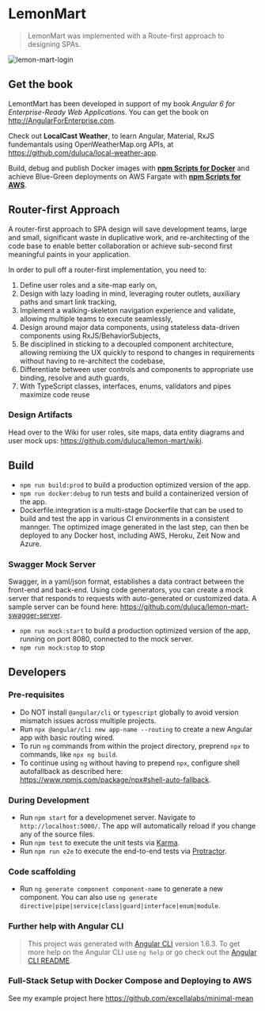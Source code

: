 # LemonMart
> LemonMart was implemented with a Route-first approach to designing SPAs.

![lemon-mart-login](https://user-images.githubusercontent.com/822159/36320811-80a9c5f8-1315-11e8-8ba1-d7a62c31ec79.png)

## Get the book
LemontMart has been developed in support of my book _Angular 6 for Enterprise-Ready Web Applications_. You can get the book on http://AngularForEnterprise.com.

Check out **LocalCast Weather**, to learn Angular, Material, RxJS fundemantals using OpenWeatherMap.org APIs, at https://github.com/duluca/local-weather-app.

Build, debug and publish Docker images with [**npm Scripts for Docker**](bit.ly/npmScriptsForDocker) and achieve Blue-Green deployments on AWS Fargate with [**npm Scripts for AWS**](bit.ly/npmScriptsForAWS).

## Router-first Approach
A router-first approach to SPA design will save development teams, large and small, significant waste in duplicative work, and re-architecting of the code base to enable better collaboration or achieve sub-second first meaningful paints in your application.

In order to pull off a router-first implementation, you need to:
1. Define user roles and a site-map early on,
2. Design with lazy loading in mind, leveraging router outlets, auxiliary paths and smart link tracking,
3. Implement a walking-skeleton navigation experience and validate, allowing multiple teams to execute seamlessly,
4. Design around major data components, using stateless data-driven components using RxJS/BehaviorSubjects,
5. Be disciplined in sticking to a decoupled component architecture, allowing remixing the UX quickly to respond to changes in requirements without having to re-architect the codebase,
6. Differentiate between user controls and components to appropriate use binding, resolve and auth guards,
7. With TypeScript classes, interfaces, enums, validators and pipes maximize code reuse

### Design Artifacts
Head over to the Wiki for user roles, site maps, data entity diagrams and user mock ups:
https://github.com/duluca/lemon-mart/wiki.

## Build
- `npm run build:prod` to build a production optimized version of the app.
- `npm run docker:debug` to run tests and build a containerized version of the app.
- Dockerfile.integration is a multi-stage Dockerfile that can be used to build and test the app in various CI environments in a consistent mannger. The optimized image generated in the last step, can then be deployed to any Docker host, including AWS, Heroku, Zeit Now and Azure.
### Swagger Mock Server
Swagger, in a yaml/json format, establishes a data contract between the front-end and back-end. Using code generators, you can create a mock server that responds to requests with auto-generated or customized data. A sample server can be found here:
https://github.com/duluca/lemon-mart-swagger-server.
- `npm run mock:start` to build a production optimized version of the app, running on port 8080, connected to the mock server.
- `npm run mock:stop` to stop

## Developers
### Pre-requisites
- Do NOT install `@angular/cli` or `typescript` globally to avoid version mismatch issues across multiple projects.
- Run `npx @angular/cli new app-name --routing` to create a new Angular app with basic routing wired.
- To run `ng` commands from within the project directory, preprend `npx` to commands, like `npx ng build`.
- To continue using `ng` without having to prepend `npx`, configure shell autofallback as described here: https://www.npmjs.com/package/npx#shell-auto-fallback.
### During Development
- Run `npm start` for a developmenet server. Navigate to `http://localhost:5000/`. The app will automatically reload if you change any of the source files.
- Run `npm test` to execute the unit tests via [Karma](https://karma-runner.github.io).
- Run `npm run e2e` to execute the end-to-end tests via [Protractor](http://www.protractortest.org/).
### Code scaffolding
- Run `ng generate component component-name` to generate a new component. You can also use `ng generate directive|pipe|service|class|guard|interface|enum|module`.
### Further help with Angular CLI
> This project was generated with [Angular CLI](https://github.com/angular/angular-cli) version 1.6.3.
To get more help on the Angular CLI use `ng help` or go check out the [Angular CLI README](https://github.com/angular/angular-cli/blob/master/README.md).
### Full-Stack Setup with Docker Compose and Deploying to AWS
See my example project here https://github.com/excellalabs/minimal-mean

